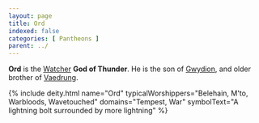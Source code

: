 ```yaml
---
layout: page
title: Ord
indexed: false
categories: [ Pantheons ]
parent: ../
---
```

**Ord** is the [Watcher](../watchers.html) **God of Thunder**. He is the son of [Gwydion](../gwydion/), and older brother of [Vaedrung](../vaedrung/).

{% include deity.html name="Ord"
    typicalWorshippers="Belehain, M'to, Warbloods, Wavetouched"
    domains="Tempest, War"
    symbolText="A lightning bolt surrounded by more lightning" 
%}
